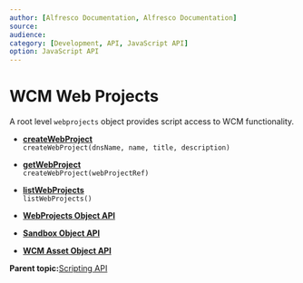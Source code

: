 ```yaml
---
author: [Alfresco Documentation, Alfresco Documentation]
source: 
audience: 
category: [Development, API, JavaScript API]
option: JavaScript API
---
```


# WCM Web Projects

A root level `webprojects` object provides script access to WCM functionality.

-   **[createWebProject](../references/API-JS-createWebProject.md)**  
``createWebProject(dnsName, name, title, description)``
-   **[getWebProject](../references/API-JS-getWebProject.md)**  
``createWebProject(webProjectRef)``
-   **[listWebProjects](../references/API-JS-listWebProjects.md)**  
``listWebProjects()``
-   **[WebProjects Object API](../references/API-JS-WebProject-Object.md)**  

-   **[Sandbox Object API](../references/API-JS-Sandbox-Object.md)**  

-   **[WCM Asset Object API](../references/API-JS-WCM-Asset-Object.md)**  


**Parent topic:**[Scripting API](../references/API-JS-Scripting-API.md)

